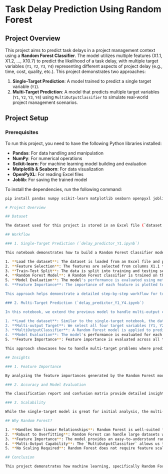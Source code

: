 # Task Delay Prediction Using Random Forest

## Project Overview

This project aims to predict task delays in a project management context using a **Random Forest Classifier**. The model utilizes multiple features (X1.1, X1.2, ..., X10.7) to predict the likelihood of a task delay, with multiple target variables (`Y1`, `Y2`, `Y3`, `Y4`) representing different aspects of project delay (e.g., time, cost, quality, etc.). This project demonstrates two approaches:

1. **Single-Target Prediction**: A model trained to predict a single target variable (`Y1`).
2. **Multi-Target Prediction**: A model that predicts multiple target variables (`Y1`, `Y2`, `Y3`, `Y4`) using `MultiOutputClassifier` to simulate real-world project management scenarios.

## Project Setup

### Prerequisites

To run this project, you need to have the following Python libraries installed:

- **Pandas**: For data handling and manipulation
- **NumPy**: For numerical operations
- **Scikit-learn**: For machine learning model building and evaluation
- **Matplotlib & Seaborn**: For data visualization
- **OpenPyXL**: For reading Excel files
- **Joblib**: For saving the trained model

To install the dependencies, run the following command:

```bash
pip install pandas numpy scikit-learn matplotlib seaborn openpyxl joblib

# Project Overview

## Dataset

The dataset used for this project is stored in an Excel file (`dataset.xlsx`). It contains features (X1.1, X1.2, ..., X10.7) and target variables (Y1, Y2, Y3, Y4), with each row representing a task in a project.

## Workflow

### 1. Single-Target Prediction (`delay_predictor_Y1.ipynb`)

This notebook demonstrates how to build a Random Forest Classifier model to predict a single target (Y1). The workflow for this notebook is as follows:

1. **Load the dataset**: The dataset is loaded from an Excel file and preprocessed.
2. **Feature Selection**: The features are selected from columns X1.1 to X10.7, and the target Y1 is isolated.
3. **Train-Test Split**: The data is split into training and testing sets (80-20 split).
4. **Random Forest Model**: A Random Forest classifier is trained on the data.
5. **Model Evaluation**: The model's performance is evaluated using metrics like accuracy, classification report, and confusion matrix.
6. **Feature Importance**: The importance of each feature is plotted to understand what drives task delays the most.

This approach helps demonstrate a detailed step-by-step workflow for training a classifier, visualizing the results, and analyzing the model.

### 2. Multi-Target Prediction (`delay_predictor_Y1_Y4.ipynb`)

In this notebook, we extend the previous model to handle multi-output classification using `MultiOutputClassifier`. The workflow is as follows:

1. **Load the dataset**: Similar to the single-target notebook, the dataset is loaded and preprocessed.
2. **Multi-output Target**: We select all four target variables (Y1, Y2, Y3, Y4) as output labels.
3. **MultiOutputClassifier**: A Random Forest model is applied to predict all four targets simultaneously.
4. **Model Evaluation**: The model's performance is evaluated for each target variable independently, and classification reports are generated.
5. **Feature Importance**: Feature importance is evaluated across all targets to understand the most influential features.

This approach showcases how to handle multi-target problems where predicting multiple related outcomes is essential in real-world project management scenarios.

## Insights

### 1. Feature Importance

By analyzing the feature importances generated by the Random Forest model, we can identify which features (e.g., task complexity, resource availability, dependency level) most influence the delay predictions. These insights can help project managers focus on key factors that contribute to delays.

### 2. Accuracy and Model Evaluation

The classification report and confusion matrix provide detailed insights into how well the model predicts task delays. High accuracy and low false positives/negatives indicate that the model is effective in predicting delays.

### 3. Scalability

While the single-target model is great for initial analysis, the multi-output model demonstrates scalability. Real-world projects often require predicting multiple outcomes (e.g., time delays, budget overruns), and this approach helps address such complexities.

## Why Random Forest?

1. **Handles Non-linear Relationships**: Random Forest is well-suited for capturing complex, non-linear relationships between the features and the target variables.
2. **Robust to Overfitting**: Random Forest can handle large datasets with many features without overfitting, which is crucial when dealing with noisy project data.
3. **Feature Importance**: The model provides an easy-to-understand ranking of feature importance, helping to interpret the results and understand which factors are most critical in predicting task delays.
4. **Multi-Output Capability**: The `MultiOutputClassifier` allows us to predict multiple related target variables at once, simulating real-world scenarios where multiple aspects of a task delay must be predicted simultaneously.
5. **No Scaling Required**: Random Forest does not require feature scaling, making it easier to work with raw, unprocessed data.

## Conclusion

This project demonstrates how machine learning, specifically Random Forest, can be applied to predict task delays in a project management context. By predicting multiple outputs (Y1 to Y4), this model aligns well with real-world needs, where project delays can have multiple dimensions (e.g., time, cost, resource allocation). The insights from this project can help project managers identify bottlenecks and take corrective actions proactively.


